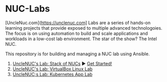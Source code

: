 # NUC-Labs
[UncleNuc.com](https://unclenuc.com] Labs are a series of hands-on learning projects that provide exposed to multiple advanced technologoies. The focus is on using automation to build and scale applications and workloads in a low-cost lab environment. The star of the show? The Intel NUC.

This repository is for building and managing a NUC lab using Ansible.
1. [UncleNUC's Lab: Stack of NUCs](https://www.unclenuc.com/lab:stack_of_nucs:start) ▶️ [Get Started!](Stack_of_NUCs/1_NUC_1.md)
2. [UncleNUC's Lab: VirtualBox Linux Lab](https://www.unclenuc.com/lab:ansible_virtualbox_autoboot_linux:start) 
3. [UncleNUC;s Lab: Kubernetes App Lab](https://www.unclenuc.com/lab:kubernetes_app:start)

